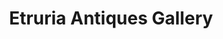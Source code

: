 ---
title: "Etruria Antiques Gallery"
url: /collingwood/etruria-antiques-gallery/
shop: antiques
---